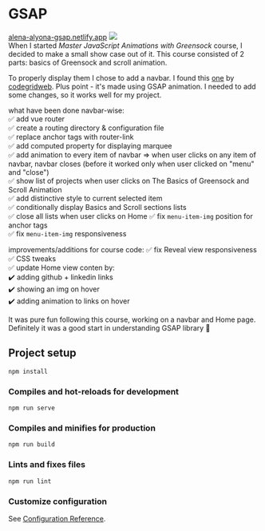 # GSAP

[alena-alyona-gsap.netlify.app](https://alena-alyona-gsap.netlify.app/)
![](./src/assets/readme/fullscreen.gif)<br/>
When I started <em>Master JavaScript Animations with Greensock</em> course, I decided to make a small show case out of it. This course consisted of 2 parts: basics of Greensock and scroll animation.<br/>

To properly display them I chose to add a navbar. I found this [one](https://github.com/codegridweb/fullscreen-overlay-responsive-navigation-menu-css-marquee-animation) by [codegridweb](https://github.com/codegridweb). Plus point - it's made using GSAP animation.
I needed to add some changes, so it works well for my project.

what have been done navbar-wise:<br/>
:white_check_mark: add vue router<br/>
:white_check_mark: create a routing directory & configuration file<br/>
:white_check_mark: replace anchor tags with router-link<br/>
:white_check_mark: add computed property for displaying marquee<br/>
:white_check_mark: add animation to every item of navbar => when user clicks on any item of navbar, navbar closes (before it worked only when user clicked on "menu" and "close")<br/>
:white_check_mark: show list of projects when user clicks on The Basics of Greensock and Scroll Animation<br/>
:white_check_mark: add distinctive style to current selected item<br/>
:white_check_mark: conditionally display Basics and Scroll sections lists<br/>
:white_check_mark: close all lists when user clicks on Home
:white_check_mark: fix `menu-item-img` position for anchor tags<br/>
:white_check_mark: fix `menu-item-img` responsiveness<br/>

improvements/additions for course code:
:white_check_mark: fix Reveal view responsiveness<br/>
:white_check_mark: CSS tweaks<br/>
:white_check_mark: update Home view conten by:<br/>
:heavy_check_mark: adding github + linkedin links<br/>
:heavy_check_mark: showing an img on hover<br/>
:heavy_check_mark: adding animation to links on hover<br/>

It was pure fun following this course, working on a navbar and Home page. Definitely it was a good start in understanding GSAP library :rocket:

## Project setup

```
npm install
```

### Compiles and hot-reloads for development

```
npm run serve
```

### Compiles and minifies for production

```
npm run build
```

### Lints and fixes files

```
npm run lint
```

### Customize configuration

See [Configuration Reference](https://cli.vuejs.org/config/).
